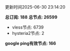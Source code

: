 更新时间2025-06-30 23:14:20

**总订阅: 188**
**总节点: 26599**
- vless节点: 6739
- hysteria2节点: 2

**google ping有效节点: 166**
